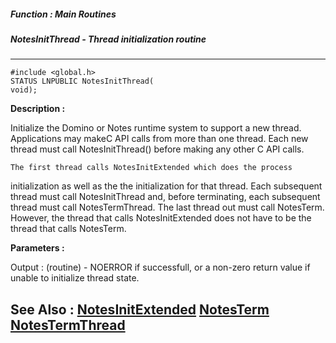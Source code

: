 ##### Function : Main Routines
##### NotesInitThread - Thread initialization routine
---
```
#include <global.h>
STATUS LNPUBLIC NotesInitThread(
void);
```
**Description :**

Initialize the Domino or Notes runtime system to support a new thread.  
Applications may makeC API calls from more than one thread.  Each new thread 
must call NotesInitThread() before making any other C API calls.

	The first thread calls NotesInitExtended which does the process 
initialization as well as the the initialization for that thread.  Each 
subsequent thread must call NotesInitThread and, before terminating, each 
subsequent thread must call NotesTermThread.  The last thread out must call 
NotesTerm.  However, the thread that calls NotesInitExtended does not have to 
be the thread that calls NotesTerm.

**Parameters :**

Output :
(routine)  -  NOERROR if successfull, or a non-zero return value if unable to initialize thread state.



**See Also :**
[NotesInitExtended](/reference/Func/NotesInitExtended)
[NotesTerm](/reference/Func/NotesTerm)
[NotesTermThread](/reference/Func/NotesTermThread)
---
